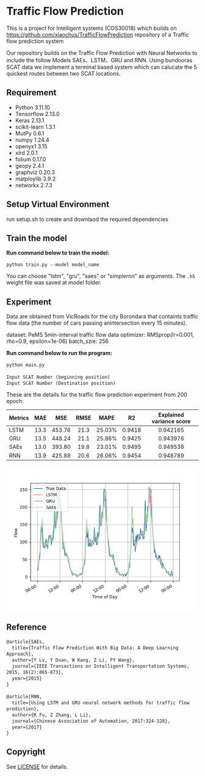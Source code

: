 # Traffic Flow Prediction

This is a project for Intelligent systems (COS30018) which builds on https://github.com/xiaochus/TrafficFlowPrediction repository of a Traffic flow prediction system

Our repository builds on the Traffic Flow Prediction with Neural Networks to include the follow Models SAEs、LSTM、GRU and RNN.
Using bundooras SCAT data we implement a terminal based system which can calucate the 5 quickest routes between two SCAT locations.

## Requirement

- Python 3.11.10
- Tensorflow 2.13.0
- Keras 2.13.1
- scikit-learn 1.3.1
- MutPy 0.6.1
- numpy 1.24.4
- openyx1 3.15
- xlrd 2.0.1
- folium 0.17.0
- geopy 2.4.1
- graphviz 0.20.3
- matploylib 3.9.2
- networkx 2.7.3

## Setup Virtual Environment

run setup.sh to create and downlaod the required dependencies

## Train the model

**Run command below to train the model:**

```
python train.py --model model_name
```

You can choose "lstm", "gru", "saes" or "simplernn" as arguments. The `.h5` weight file was saved at model folder.

## Experiment

Data are obtained from VicRoads for the city Borondara that containts traffic flow data (the number of cars passing anintersection every 15 minutes).

dataset: PeMS 5min-interval traffic flow data
optimizer: RMSprop(lr=0.001, rho=0.9, epsilon=1e-06)
batch_szie: 256

**Run command below to run the program:**

```
python main.py

Input SCAT Number (beginning position)
Input SCAT Number (Destination position)

```

These are the details for the traffic flow prediction experiment from 200 epoch

| Metrics | MAE  |  MSE   | RMSE |  MAPE  |   R2   | Explained variance score |
| ------- | :--: | :----: | :--: | :----: | :----: | :----------------------: |
| LSTM    | 13.3 | 453.76 | 21.3 | 25.03% | 0.9418 |         0.942165         |
| GRU     | 13.5 | 448.24 | 21.1 | 25.86% | 0.9425 |         0.943976         |
| SAEs    | 13.0 | 393.80 | 19.8 | 23.01% | 0.9495 |         0.949538         |
| RNN     | 13.9 | 425.88 | 20.6 | 26.06% | 0.9454 |         0:948789         |

![evaluate](/images/eva_final.png)

## Reference

    @article{SAEs,
      title={Traffic Flow Prediction With Big Data: A Deep Learning Approach},
      author={Y Lv, Y Duan, W Kang, Z Li, FY Wang},
      journal={IEEE Transactions on Intelligent Transportation Systems, 2015, 16(2):865-873},
      year={2015}
    }

    @article{RNN,
      title={Using LSTM and GRU neural network methods for traffic flow prediction},
      author={R Fu, Z Zhang, L Li},
      journal={Chinese Association of Automation, 2017:324-328},
      year={2017}
    }

## Copyright

See [LICENSE](LICENSE) for details.
